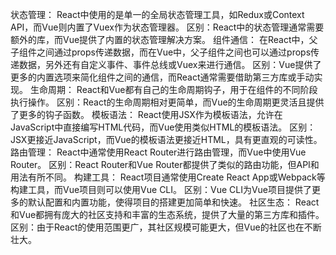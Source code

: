 状态管理：
React中使用的是单一的全局状态管理工具，如Redux或Context API，而Vue则内置了Vuex作为状态管理器。
区别：React中的状态管理通常需要额外的库，而Vue提供了内置的状态管理解决方案。
组件通信：
在React中，父子组件之间通过props传递数据，而在Vue中，父子组件之间也可以通过props传递数据，另外还有自定义事件、事件总线或Vuex来进行通信。
区别：Vue提供了更多的内置选项来简化组件之间的通信，而React通常需要借助第三方库或手动实现。
生命周期：
React和Vue都有自己的生命周期钩子，用于在组件的不同阶段执行操作。
区别：React的生命周期相对更简单，而Vue的生命周期更灵活且提供了更多的钩子函数。
模板语法：
React使用JSX作为模板语法，允许在JavaScript中直接编写HTML代码，而Vue使用类似HTML的模板语法。
区别：JSX更接近JavaScript，而Vue的模板语法更接近HTML，具有更直观的可读性。
路由管理：
React中通常使用React Router进行路由管理，而Vue中使用Vue Router。
区别：React Router和Vue Router都提供了类似的路由功能，但API和用法有所不同。
构建工具：
React项目通常使用Create React App或Webpack等构建工具，而Vue项目则可以使用Vue CLI。
区别：Vue CLI为Vue项目提供了更多的默认配置和内置功能，使得项目的搭建更加简单和快速。
社区生态：
React和Vue都拥有庞大的社区支持和丰富的生态系统，提供了大量的第三方库和插件。
区别：由于React的使用范围更广，其社区规模可能更大，但Vue的社区也在不断壮大。